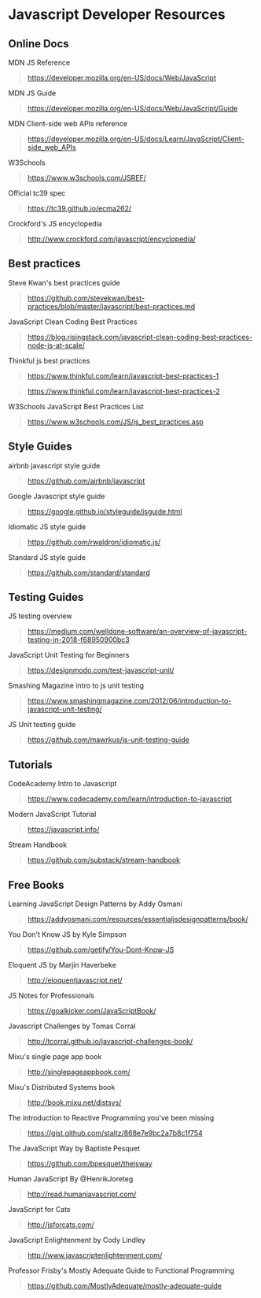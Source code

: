 # Javascript Developer Resources

## Online Docs

MDN JS Reference
> https://developer.mozilla.org/en-US/docs/Web/JavaScript

MDN JS Guide
> https://developer.mozilla.org/en-US/docs/Web/JavaScript/Guide

MDN Client-side web APIs reference
> https://developer.mozilla.org/en-US/docs/Learn/JavaScript/Client-side_web_APIs

W3Schools
> https://www.w3schools.com/JSREF/

Official tc39 spec
> https://tc39.github.io/ecma262/

Crockford's JS encyclopedia
> http://www.crockford.com/javascript/encyclopedia/

## Best practices

Steve Kwan's best practices guide
> https://github.com/stevekwan/best-practices/blob/master/javascript/best-practices.md

JavaScript Clean Coding Best Practices
> https://blog.risingstack.com/javascript-clean-coding-best-practices-node-js-at-scale/

Thinkful js best practices
> https://www.thinkful.com/learn/javascript-best-practices-1

> https://www.thinkful.com/learn/javascript-best-practices-2

W3Schools JavaScript Best Practices List
> https://www.w3schools.com/JS/js_best_practices.asp

## Style Guides

airbnb javascript style guide
> https://github.com/airbnb/javascript

Google Javascript style guide
> https://google.github.io/styleguide/jsguide.html

Idiomatic JS style guide
> https://github.com/rwaldron/idiomatic.js/

Standard JS style guide
> https://github.com/standard/standard

## Testing Guides

JS testing overview
> https://medium.com/welldone-software/an-overview-of-javascript-testing-in-2018-f68950900bc3

JavaScript Unit Testing for Beginners
> https://designmodo.com/test-javascript-unit/

Smashing Magazine intro to js unit testing
> https://www.smashingmagazine.com/2012/06/introduction-to-javascript-unit-testing/

JS Unit testing guide
> https://github.com/mawrkus/js-unit-testing-guide

## Tutorials

CodeAcademy Intro to Javascript
> https://www.codecademy.com/learn/introduction-to-javascript

Modern JavaScript Tutorial
> https://javascript.info/

Stream Handbook
> https://github.com/substack/stream-handbook

## Free Books

Learning JavaScript Design Patterns by Addy Osmani
> https://addyosmani.com/resources/essentialjsdesignpatterns/book/

You Don't Know JS by Kyle Simpson
> https://github.com/getify/You-Dont-Know-JS

Eloquent JS by Marjin Haverbeke
> http://eloquentjavascript.net/

JS Notes for Professionals
> https://goalkicker.com/JavaScriptBook/

Javascript Challenges by Tomas Corral
> http://tcorral.github.io/javascript-challenges-book/

Mixu's single page app book
> http://singlepageappbook.com/

Mixu's Distributed Systems book
> http://book.mixu.net/distsys/

The introduction to Reactive Programming you've been missing
> https://gist.github.com/staltz/868e7e9bc2a7b8c1f754

The JavaScript Way by Baptiste Pesquet
> https://github.com/bpesquet/thejsway

Human JavaScript By @HenrikJoreteg
> http://read.humanjavascript.com/

JavaScript for Cats
> http://jsforcats.com/

JavaScript Enlightenment by Cody Lindley
> http://www.javascriptenlightenment.com/

Professor Frisby's Mostly Adequate Guide to Functional Programming
> https://github.com/MostlyAdequate/mostly-adequate-guide
